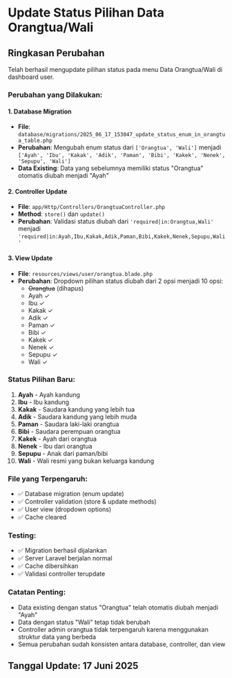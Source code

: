 # Update Status Pilihan Data Orangtua/Wali

## Ringkasan Perubahan
Telah berhasil mengupdate pilihan status pada menu Data Orangtua/Wali di dashboard user.

### Perubahan yang Dilakukan:

#### 1. Database Migration
- **File**: `database/migrations/2025_06_17_153047_update_status_enum_in_orangtua_table.php`
- **Perubahan**: Mengubah enum status dari `['Orangtua', 'Wali']` menjadi `['Ayah', 'Ibu', 'Kakak', 'Adik', 'Paman', 'Bibi', 'Kakek', 'Nenek', 'Sepupu', 'Wali']`
- **Data Existing**: Data yang sebelumnya memiliki status "Orangtua" otomatis diubah menjadi "Ayah"

#### 2. Controller Update
- **File**: `app/Http/Controllers/OrangtuaController.php`
- **Method**: `store()` dan `update()`
- **Perubahan**: Validasi status diubah dari `'required|in:Orangtua,Wali'` menjadi `'required|in:Ayah,Ibu,Kakak,Adik,Paman,Bibi,Kakek,Nenek,Sepupu,Wali'`

#### 3. View Update
- **File**: `resources/views/user/orangtua.blade.php`
- **Perubahan**: Dropdown pilihan status diubah dari 2 opsi menjadi 10 opsi:
  - ~~Orangtua~~ (dihapus)
  - Ayah ✓
  - Ibu ✓
  - Kakak ✓
  - Adik ✓
  - Paman ✓
  - Bibi ✓
  - Kakek ✓
  - Nenek ✓
  - Sepupu ✓
  - Wali ✓

### Status Pilihan Baru:
1. **Ayah** - Ayah kandung
2. **Ibu** - Ibu kandung  
3. **Kakak** - Saudara kandung yang lebih tua
4. **Adik** - Saudara kandung yang lebih muda
5. **Paman** - Saudara laki-laki orangtua
6. **Bibi** - Saudara perempuan orangtua
7. **Kakek** - Ayah dari orangtua
8. **Nenek** - Ibu dari orangtua
9. **Sepupu** - Anak dari paman/bibi
10. **Wali** - Wali resmi yang bukan keluarga kandung

### File yang Terpengaruh:
- ✅ Database migration (enum update)
- ✅ Controller validation (store & update methods)
- ✅ User view (dropdown options)
- ✅ Cache cleared

### Testing:
- ✅ Migration berhasil dijalankan
- ✅ Server Laravel berjalan normal
- ✅ Cache dibersihkan
- ✅ Validasi controller terupdate

### Catatan Penting:
- Data existing dengan status "Orangtua" telah otomatis diubah menjadi "Ayah"
- Data dengan status "Wali" tetap tidak berubah
- Controller admin orangtua tidak terpengaruh karena menggunakan struktur data yang berbeda
- Semua perubahan sudah konsisten antara database, controller, dan view

## Tanggal Update: 17 Juni 2025
